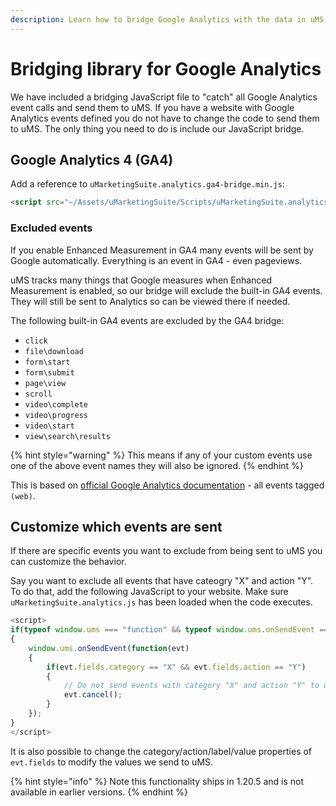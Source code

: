```yaml
---
description: Learn how to bridge Google Analytics with the data in uMS.
---
```


# Bridging library for Google Analytics

We have included a bridging JavaScript file to "catch" all Google Analytics event calls and send them to uMS. If you have a website with Google Analytics events defined you do not have to change the code to send them to uMS. The only thing you need to do is include our JavaScript bridge.

## Google Analytics 4 (GA4)

Add a reference to `uMarketingSuite.analytics.ga4-bridge.min.js`:

```html
<script src="~/Assets/uMarketingSuite/Scripts/uMarketingSuite.analytics.ga4-bridge.min.js"></script>
```

### Excluded events

If you enable Enhanced Measurement in GA4 many events will be sent by Google automatically. Everything is an event in GA4 - even pageviews.

uMS tracks many things that Google measures when Enhanced Measurement is enabled, so our bridge will exclude the built-in GA4 events. They will still be sent to Analytics so can be viewed there if needed.

The following built-in GA4 events are excluded by the GA4 bridge:

* `click`
* `file\download`
* `form\start`
* `form\submit`
* `page\view`
* `scroll`
* `video\complete`
* `video\progress`
* `video\start`
* `view\search\results`

{% hint style="warning" %}
This means if any of your custom events use one of the above event names they will also be ignored.
{% endhint %}

This is based on [official Google Analytics documentation](https://support.google.com/analytics/answer/9234069?hl=en) - all events tagged `(web)`.

## Customize which events are sent

If there are specific events you want to exclude from being sent to uMS you can customize the behavior.

Say you want to exclude all events that have cateogry "X" and action "Y". To do that, add the following JavaScript to your website. Make sure `uMarketingSuite.analytics.js` has been loaded when the code executes.

```js
<script>
if(typeof window.ums === "function" && typeof window.ums.onSendEvent === "function")
{
    window.ums.onSendEvent(function(evt) 
    {
        if(evt.fields.category == "X" && evt.fields.action == "Y")
        {
            // Do not send events with category "X" and action "Y" to uMarketingSuite
            evt.cancel();
        }
    });
}
</script>
```

It is also possible to change the category/action/label/value properties of `evt.fields` to modify the values we send to uMS.

{% hint style="info" %}
Note this functionality ships in 1.20.5 and is not available in earlier versions.
{% endhint %}
